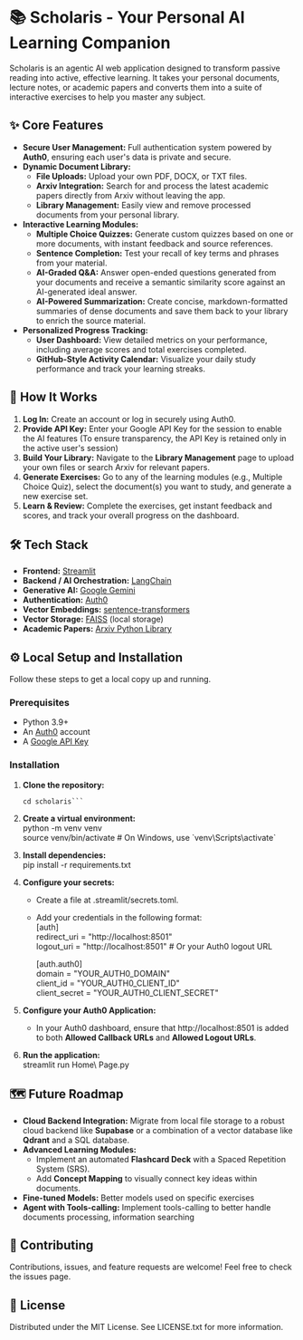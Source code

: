 # **📚 Scholaris \- Your Personal AI Learning Companion**

Scholaris is an agentic AI web application designed to transform passive reading into active, effective learning. It takes your personal documents, lecture notes, or academic papers and converts them into a suite of interactive exercises to help you master any subject.

## **✨ Core Features**

* **Secure User Management:** Full authentication system powered by **Auth0**, ensuring each user's data is private and secure.  
* **Dynamic Document Library:**  
  * **File Uploads:** Upload your own PDF, DOCX, or TXT files.  
  * **Arxiv Integration:** Search for and process the latest academic papers directly from Arxiv without leaving the app.  
  * **Library Management:** Easily view and remove processed documents from your personal library.  
* **Interactive Learning Modules:**  
  * **Multiple Choice Quizzes:** Generate custom quizzes based on one or more documents, with instant feedback and source references.  
  * **Sentence Completion:** Test your recall of key terms and phrases from your material.  
  * **AI-Graded Q\&A:** Answer open-ended questions generated from your documents and receive a semantic similarity score against an AI-generated ideal answer.  
  * **AI-Powered Summarization:** Create concise, markdown-formatted summaries of dense documents and save them back to your library to enrich the source material.  
* **Personalized Progress Tracking:**  
  * **User Dashboard:** View detailed metrics on your performance, including average scores and total exercises completed.  
  * **GitHub-Style Activity Calendar:** Visualize your daily study performance and track your learning streaks.

## **🚀 How It Works**

1. **Log In:** Create an account or log in securely using Auth0.  
2. **Provide API Key:** Enter your Google API Key for the session to enable the AI features (To ensure transparency, the API Key is retained only in the active user's session)
3. **Build Your Library:** Navigate to the **Library Management** page to upload your own files or search Arxiv for relevant papers.  
4. **Generate Exercises:** Go to any of the learning modules (e.g., Multiple Choice Quiz), select the document(s) you want to study, and generate a new exercise set.  
5. **Learn & Review:** Complete the exercises, get instant feedback and scores, and track your overall progress on the dashboard.

## **🛠️ Tech Stack**

* **Frontend:** [Streamlit](https://streamlit.io/)  
* **Backend / AI Orchestration:** [LangChain](https://www.langchain.com/)  
* **Generative AI:** [Google Gemini](https://ai.google.dev/)  
* **Authentication:** [Auth0](https://auth0.com/)  
* **Vector Embeddings:** [sentence-transformers](https://huggingface.co/sentence-transformers/all-MiniLM-L6-v2)  
* **Vector Storage:** [FAISS](https://github.com/facebookresearch/faiss) (local storage)  
* **Academic Papers:** [Arxiv Python Library](https://github.com/lukasschwab/arxiv.py)

## **⚙️ Local Setup and Installation**

Follow these steps to get a local copy up and running.

### **Prerequisites**

* Python 3.9+  
* An [Auth0](https://auth0.com) account  
* A [Google API Key](https://ai.google.dev/gemini-api/docs/api-key)

### **Installation**

1. **Clone the repository:**  
   ```git clone https://github.com/your-username/scholaris.git  
   cd scholaris```

2. **Create a virtual environment:**  
   python \-m venv venv  
   source venv/bin/activate  \# On Windows, use \`venv\\Scripts\\activate\`

3. **Install dependencies:**  
   pip install \-r requirements.txt

4. **Configure your secrets:**  
   * Create a file at .streamlit/secrets.toml.  
   * Add your credentials in the following format:  
     \[auth\]  
     redirect\_uri \= "http://localhost:8501"  
     logout\_uri \= "http://localhost:8501" \# Or your Auth0 logout URL

     \[auth.auth0\]  
     domain \= "YOUR\_AUTH0\_DOMAIN"  
     client\_id \= "YOUR\_AUTH0\_CLIENT\_ID"  
     client\_secret \= "YOUR\_AUTH0\_CLIENT\_SECRET"

5. **Configure your Auth0 Application:**  
   * In your Auth0 dashboard, ensure that http://localhost:8501 is added to both **Allowed Callback URLs** and **Allowed Logout URLs**.  
6. **Run the application:**  
   streamlit run Home\ Page.py

## **🗺️ Future Roadmap**

* **Cloud Backend Integration:** Migrate from local file storage to a robust cloud backend like **Supabase** or a combination of a vector database like **Qdrant** and a SQL database.  
* **Advanced Learning Modules:**  
  * Implement an automated **Flashcard Deck** with a Spaced Repetition System (SRS).  
  * Add **Concept Mapping** to visually connect key ideas within documents.
* **Fine-tuned Models:** Better models used on specific exercises  
* **Agent with Tools-calling:** Implement tools-calling to better handle documents processing, information searching

## **🤝 Contributing**

Contributions, issues, and feature requests are welcome\! Feel free to check the issues page.

## **📜 License**

Distributed under the MIT License. See LICENSE.txt for more information.